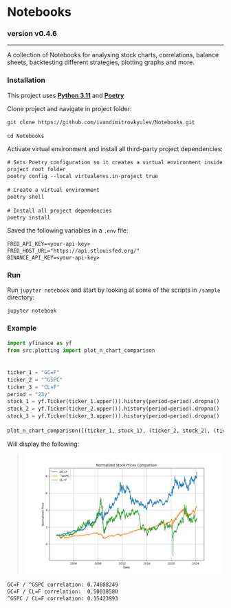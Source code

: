 Notebooks
======
### version v0.4.6

------
A collection of Notebooks for analysing stock charts, correlations, balance sheets, backtesting
different strategies, plotting graphs and more.


### Installation

This project uses **[Python 3.11](https://www.python.org/downloads/)** and **[Poetry](https://python-poetry.org/docs/#installation)**

Clone project and navigate in project folder:
```shell
git clone https://github.com/ivandimitrovkyulev/Notebooks.git

cd Notebooks
```

Activate virtual environment and install all third-party project dependencies:
```shell
# Sets Poetry configuration so it creates a virtual environment inside project root folder
poetry config --local virtualenvs.in-project true

# Create a virtual environment
poetry shell

# Install all project dependencies
poetry install
```

Saved the following variables in a `.env` file:
```dotenv
FRED_API_KEY=<your-api-key>
FRED_HOST_URL="https://api.stlouisfed.org/"
BINANCE_API_KEY=<your-api-key>
```


### Run

Run `jupyter notebook` and start by looking at some of the scripts in `/sample` directory:

```shell
jupyter notebook
```

### Example

```python
import yfinance as yf
from src.plotting import plot_n_chart_comparison


ticker_1 = "GC=F"
ticker_2 = "^GSPC"
ticker_3 = "CL=F"
period = "23y"
stock_1 = yf.Ticker(ticker_1.upper()).history(period=period).dropna()
stock_2 = yf.Ticker(ticker_2.upper()).history(period=period).dropna()
stock_3 = yf.Ticker(ticker_3.upper()).history(period=period).dropna()

plot_n_chart_comparison([(ticker_1, stock_1), (ticker_2, stock_2), (ticker_3, stock_3)], log_scale=True)
```

Will display the following:
> ![plot_n_chart_comparison.png](sample%2Fimages%2Fplot_n_chart_comparison.png)
```text
GC=F / ^GSPC correlation: 0.74688249
GC=F / CL=F correlation:  0.50038580
^GSPC / CL=F correlation: 0.15423993
```
